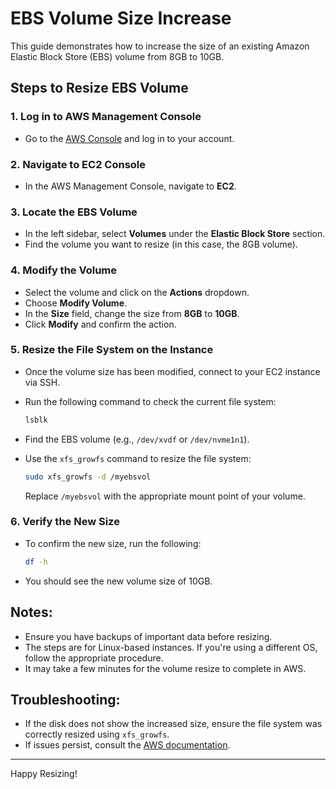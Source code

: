 # EBS Volume Size Increase

This guide demonstrates how to increase the size of an existing Amazon Elastic Block Store (EBS) volume from 8GB to 10GB.

## Steps to Resize EBS Volume

### 1. **Log in to AWS Management Console**
   - Go to the [AWS Console](https://aws.amazon.com/console/) and log in to your account.

### 2. **Navigate to EC2 Console**
   - In the AWS Management Console, navigate to **EC2**.

### 3. **Locate the EBS Volume**
   - In the left sidebar, select **Volumes** under the **Elastic Block Store** section.
   - Find the volume you want to resize (in this case, the 8GB volume).

### 4. **Modify the Volume**
   - Select the volume and click on the **Actions** dropdown.
   - Choose **Modify Volume**.
   - In the **Size** field, change the size from **8GB** to **10GB**.
   - Click **Modify** and confirm the action.

### 5. **Resize the File System on the Instance**
   - Once the volume size has been modified, connect to your EC2 instance via SSH.
   - Run the following command to check the current file system:

     ```bash
     lsblk
     ```

   - Find the EBS volume (e.g., `/dev/xvdf` or `/dev/nvme1n1`).

   - Use the `xfs_growfs` command to resize the file system:

     ```bash
     sudo xfs_growfs -d /myebsvol
     ```

     Replace `/myebsvol` with the appropriate mount point of your volume.

### 6. **Verify the New Size**
   - To confirm the new size, run the following:

     ```bash
     df -h
     ```

   - You should see the new volume size of 10GB.

## Notes:
- Ensure you have backups of important data before resizing.
- The steps are for Linux-based instances. If you're using a different OS, follow the appropriate procedure.
- It may take a few minutes for the volume resize to complete in AWS.

## Troubleshooting:
- If the disk does not show the increased size, ensure the file system was correctly resized using `xfs_growfs`.
- If issues persist, consult the [AWS documentation](https://docs.aws.amazon.com/AWSEC2/latest/UserGuide/ebs-expand-volume.html).

---

Happy Resizing!
